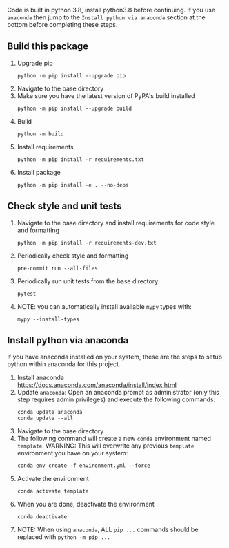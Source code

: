 Code is built in python 3.8, install python3.8 before continuing.  If you use `anaconda` then jump to the `Install python via anaconda` section at the bottom before completing these steps.  

## Build this package
1. Upgrade pip
    ```
    python -m pip install --upgrade pip
    ```
2. Navigate to the base directory
3. Make sure you have the latest version of PyPA's build installed
    ```
    python -m pip install --upgrade build
    ```
4. Build
    ```
    python -m build
    ```
5. Install requirements
    ```
    python -m pip install -r requirements.txt
    ```
6. Install package
    ```
    python -m pip install -e . --no-deps
    ```

## Check style and unit tests
1. Navigate to the base directory and install requirements for code style and formatting
    ```
    python -m pip install -r requirements-dev.txt
    ```
2. Periodically check style and formatting
    ```
    pre-commit run --all-files
    ```
3. Periodically run unit tests from the base directory
    ```
    pytest
    ```
4. NOTE: you can automatically install available `mypy` types with:
    ```
    mypy --install-types
    ```


## Install python via anaconda
If you have anaconda installed on your system, these are the steps to setup python within anaconda for this project.

1. Install anaconda https://docs.anaconda.com/anaconda/install/index.html
2. Update `anaconda`: Open an anaconda prompt as administrator (only this step requires admin privileges) and execute the following commands:
   ```
   conda update anaconda
   conda update --all
   ```
3. Navigate to the base directory
4. The following command will create a new `conda` environment named `template`.  WARNING: This will overwrite any previous `template` environment you have on your system:
   ```
   conda env create -f environment.yml --force
   ```
4. Activate the environment
   ```
   conda activate template
   ```
5. When you are done, deactivate the environment
   ```
   conda deactivate
   ```
6. NOTE: When using `anaconda`, ALL `pip ...` commands should be replaced with `python -m pip ...`
